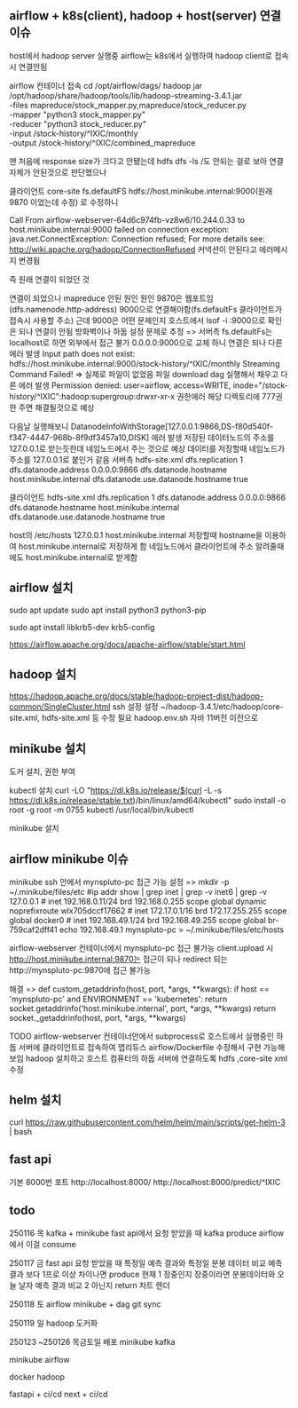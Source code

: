 ## airflow + k8s(client), hadoop + host(server) 연결 이슈

host에서 hadoop server 실행중
airflow는 k8s에서 실행하여 hadoop client로 접속시 연결안됨

airflow 컨테이너 접속
cd /opt/airflow/dags/
hadoop jar /opt/hadoop/share/hadoop/tools/lib/hadoop-streaming-3.4.1.jar \
 -files mapreduce/stock_mapper.py,mapreduce/stock_reducer.py \
 -mapper "python3 stock_mapper.py" \
 -reducer "python3 stock_reducer.py" \
-input /stock-history/^IXIC/monthly \
 -output /stock-history/^IXIC/combined_mapreduce

맨 처음에 response size가 크다고 안됐는데
hdfs dfs -ls /도 안되는 걸로 보아 연결 자체가 안된것으로 판단했으나

클라이언트 core-site
<property>
<name>fs.defaultFS</name>
<value>hdfs://host.minikube.internal:9000(원래 9870 이었는데 수정)</value>
</property>로 수정하니

Call From airflow-webserver-64d6c974fb-vz8w6/10.244.0.33 to host.minikube.internal:9000 failed on connection exception: java.net.ConnectException: Connection refused; For more details see: http://wiki.apache.org/hadoop/ConnectionRefused
커넥션이 안된다고 에러메시지 변경됨

즉 원래 연결이 되었던 것

연결이 되었으나 mapreduce 안된 원인 원인
9870은 웹포트임(dfs.namenode.http-address)
9000으로 연결해야함(fs.defaultFs 클라이언트가 접속시 사용할 주소)
근데 9000은 어떤 문제인지 호스트에서 lsof -i :9000으로 확인은 되나 연결이 안됨 방화벽이나 하둡 설정 문제로 추정
=>
서버측 fs.defaultFs는 localhost로 하면 외부에서 접근 불가 0.0.0.0:9000으로 교체 하니 연결은 되나 다른 에러 발생
Input path does not exist: hdfs://host.minikube.internal:9000/stock-history/^IXIC/monthly
Streaming Command Failed!
=> 실제로 파일이 없었음 파일 download dag 실행해서 채우고 다른 에러 발생 Permission denied: user=airflow, access=WRITE, inode="/stock-history/^IXIC":hadoop:supergroup:drwxr-xr-x
권한에러 해당 디렉토리에 777권한 주면 해결될것으로 예상

다음날 실행해보니
DatanodeInfoWithStorage[127.0.0.1:9866,DS-f80d540f-f347-4447-968b-8f9df3457a10,DISK] 에러 발생
저장된 데이터노드의 주소를 127.0.0.1로 받는듯한데 네임노드에서 주는 것으로 예상
데이터를 저장할때 네임노드가 주소를 127.0.0.1로 붙인거 같음
서버측 hdfs-site.xml
<configuration>
<property>
<name>dfs.replication</name>
<value>1</value>
</property>
<property>
<name>dfs.datanode.address</name>
<value>0.0.0.0:9866</value>
</property>
<property>
<name>dfs.datanode.hostname</name>
<value>host.minikube.internal</value>
</property>
<property>
<name>dfs.datanode.use.datanode.hostname</name>
<value>true</value>
</property>
</configuration>

클라이언트 hdfs-site.xml
<configuration>
<property>
<name>dfs.replication</name>
<value>1</value>
</property>
<property>
<name>dfs.datanode.address</name>
<value>0.0.0.0:9866</value>
</property>
<property>
<name>dfs.datanode.hostname</name>
<value>host.minikube.internal</value>
</property>
<property>
<name>dfs.datanode.use.datanode.hostname</name>
<value>true</value>
</property>
</configuration>

host의 /etc/hosts
127.0.0.1 host.minikube.internal
저장할때 hostname을 이용하여 host.minikube.internal로 저장하게 함
네임노드에서 클라이언트에 주소 알려줄때에도 host.minikube.internal로 받게함

## airflow 설치

sudo apt update
sudo apt install python3 python3-pip

sudo apt install libkrb5-dev krb5-config

https://airflow.apache.org/docs/apache-airflow/stable/start.html

## hadoop 설치

https://hadoop.apache.org/docs/stable/hadoop-project-dist/hadoop-common/SingleCluster.html
ssh 설정
설정 ~/hadoop-3.4.1/etc/hadoop/core-site.xml, hdfs-site.xml 등 수정 필요
hadoop.env.sh 자바 11버전 이전으로

## minikube 설치

도커 설치, 권한 부여

kubectl 설치
curl -LO "https://dl.k8s.io/release/$(curl -L -s https://dl.k8s.io/release/stable.txt)/bin/linux/amd64/kubectl"
sudo install -o root -g root -m 0755 kubectl /usr/local/bin/kubectl

minikube 설치

## airflow minikube 이슈

minikube ssh 안에서 mynspluto-pc 접근 가능
설정 =>
mkdir -p ~/.minikube/files/etc
#ip addr show | grep inet | grep -v inet6 | grep -v 127.0.0.1 # inet 192.168.0.11/24 brd 192.168.0.255 scope global dynamic noprefixroute wlx705dccf17662 # inet 172.17.0.1/16 brd 172.17.255.255 scope global docker0 # inet 192.168.49.1/24 brd 192.168.49.255 scope global br-759caf2dff41
echo 192.168.49.1 mynspluto-pc > ~/.minikube/files/etc/hosts

airflow-webserver 컨테이너에서 mynspluto-pc 접근 불가능
client.upload 시 http://host.minikube.internal:9870는 접근이 되나
redirect 되는 http://mynspluto-pc:9870에 접근 불가능

해결 =>
def custom_getaddrinfo(host, port, *args, \*\*kwargs):
if host == 'mynspluto-pc' and ENVIRONMENT == 'kubernetes':
return socket.getaddrinfo('host.minikube.internal', port, *args, **kwargs)
return socket.\_getaddrinfo(host, port, \*args, **kwargs)

TODO
airflow-webserver 컨테이너안에서 subprocess로 호스트에서 실행중인 하둡 서버에 클라이언트로 접속하여
맵리듀스
airflow/Dockerfile 수정해서 구현 가능해보임
hadoop 설치하고
호스트 컴퓨터의 하둡 서버에 연결하도록 hdfs ,core-site xml 수정

## helm 설치

curl https://raw.githubusercontent.com/helm/helm/main/scripts/get-helm-3 | bash

## fast api

기본 8000번 포트
http://localhost:8000/
http://localhost:8000/predict/^IXIC

## todo

250116 목
kafka + minikube
fast api에서 요청 받았을 때 kafka produce
airflow에서 이걸 consume

250117 금
fast api 요청 받았을 때 특정일 예측 결과와
특정일 분봉 데이터 비교
예측 결과 보다 1프로 이상 차이나면 produce
현재
1 장중인지
장중이라면 분봉데이터와 오늘 날자 예측 결과 비교
2 아닌지
return
차트 렌더

250118 토
airflow minikube + dag git sync

250119 일
hadoop 도커화

250123 ~250126 목금토일
배포
minikube
kafka

minikube
airflow

docker
hadoop

fastapi + ci/cd
next + ci/cd
